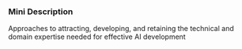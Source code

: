 ### Mini Description

Approaches to attracting, developing, and retaining the technical and domain expertise needed for effective AI development
